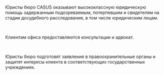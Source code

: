 Юристы бюро CASUS оказывают высококлассную юридическую помощь задержанным подозреваемым, потерпевшим и свидетелям на стадии досудебного расследования, в том числе юридическим лицам.

<br/>

Клиентам офиса предоставляются консультации и адвокат.

<br/>

Юристы бюро  подготовят заявления в правоохранительные органы и защитят интересы клиента в соответствующих государственных учреждениях.
